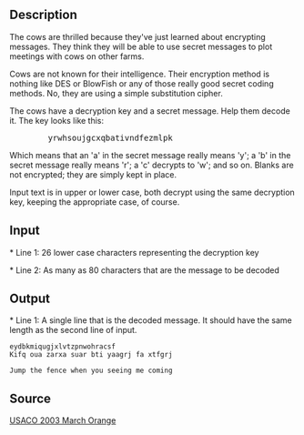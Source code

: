 <h2>Description</h2><p>The cows are thrilled because they've just learned about encrypting messages.  They think they will be able to use secret messages to plot meetings with cows on other farms.
</p>
Cows are not known for their intelligence.  Their encryption method is nothing like DES or BlowFish or any of those really good secret coding methods.  No, they are using a simple substitution cipher.

The cows have a decryption key and a secret message.  Help them decode it.  The key looks like this:
<pre>        yrwhsoujgcxqbativndfezmlpk</pre><p>
</p>Which means that an 'a' in the secret message really means 'y'; a 'b' in the secret message really means 'r'; a 'c' decrypts to 'w'; and so on.  Blanks are not encrypted; they are simply kept in place.

Input text is in upper or lower case, both decrypt using the same decryption key, keeping the appropriate case, of course. 
<h2>Input</h2><p>* Line 1: 26 lower case characters representing the decryption key
</p>
* Line 2: As many as 80 characters that are the message to be decoded
<h2>Output</h2><p>* Line 1: A single line that is the decoded message.  It should have the same length as the second line of input.
</p><pre><code class="language-input1">eydbkmiqugjxlvtzpnwohracsf
Kifq oua zarxa suar bti yaagrj fa xtfgrj
</code></pre><pre><code class="language-output1">Jump the fence when you seeing me coming
</code></pre><h2>Source</h2><a href="searchproblem?field=source&amp;key=USACO+2003+March+Orange">USACO 2003 March Orange</a>